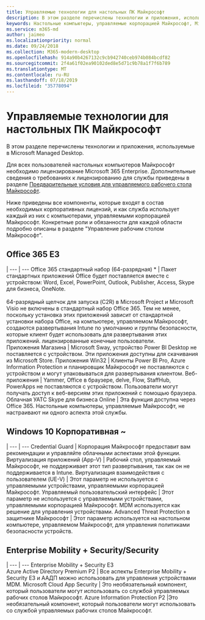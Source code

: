 ```yaml
---
title: Управляемые технологии для настольных ПК Майкрософт
description: В этом разделе перечислены технологии и приложения, используемые в Microsoft Managed Desktop.
keywords: Настольные компьютеры, управляемые корпорацией Майкрософт, Microsoft 365, служба, документация
ms.service: m365-md
author: jaimeo
ms.localizationpriority: normal
ms.date: 09/24/2018
ms.collection: M365-modern-desktop
ms.openlocfilehash: 914a90b4267132c9cb942740ceb974b084bcdf82
ms.sourcegitcommit: 2f4a61f02ea90102ded8e5d71c9b78a1f7f6b789
ms.translationtype: MT
ms.contentlocale: ru-RU
ms.lasthandoff: 07/18/2019
ms.locfileid: "35778094"
---
```

# <a name="microsoft-managed-desktop-technologies"></a>Управляемые технологии для настольных ПК Майкрософт

В этом разделе перечислены технологии и приложения, используемые в Microsoft Managed Desktop.

<!-- Microsoft 365 E5; Device as a Service -->
<!-- in O365 table, standard suite, removed this sentence "Please see the Installation of Project/Visio 64bit Click to Run Addendum for important deployment instructions. -->

Для всех пользователей настольных компьютеров Майкрософт необходимо лицензирование Microsoft 365 Enterprise. Дополнительные сведения о требованиях к лицензированию для службы приведены в разделе [Предварительные условия для управляемого рабочего стола Майкрософт](../get-ready/prerequisites.md).

Ниже приведены все компоненты, которые входят в состав необходимых корпоративных лицензий, и как служба использует каждый из них с компьютерами, управляемыми корпорацией Майкрософт. Конкретные роли и обязанности для каждой области подробно описаны в разделе "Управление рабочим столом Майкрософт". 

## <a name="office-365-e3"></a>Office 365 E3
 |
 --- | ---
Office 365 стандартный набор (64-разрядная) * | Пакет стандартных приложений Office будет поставляется вместе с устройством: Word, Excel, PowerPoint, Outlook, Publisher, Access, Skype для бизнеса, OneNote.<br><br>64-разрядный щелчок для запуска (C2R) в Microsoft Project и Microsoft Visio не включены в стандартный набор Office 365.  Тем не менее, поскольку установка этих приложений зависит от стандартной установки набора Office, на компьютере, управляемом Майкрософт, создаются развертывания Intune по умолчанию и группы безопасности, которые клиент будет использовать для развертывания этих приложений. лицензированные конечные пользователи.  
Приложения Магазина |    Microsoft Sway, устройство Power BI Desktop не поставляется с устройством. Эти приложения доступны для скачивания из Microsoft Store.
Приложения Win32 |    Клиенты Power BI Pro, Azure Information Protection и планировщик Майкрософт не поставляются с устройством и могут упаковываться для развертывания клиентом. 
Веб-приложения |  Yammer, Office в браузере, delve, Flow, StaffHub, PowerApps не поставляются с устройством. Пользователи могут получать доступ к веб-версиям этих приложений с помощью браузера.
Облачная УАТС Skype для бизнеса Online | Эта функция доступна через Office 365. Настольные компьютеры, управляемые Майкрософт, не настраивают ни одного аспекта этой службы.

## <a name="windows-10-enterprise-e5"></a>Windows 10 Корпоративная ~

 |
 --- | ---
Credential Guard |  Корпорация Майкрософт предоставит вам рекомендации и управляйте облачными аспектами этой функции.
Виртуализация приложений (App-V) |    Рабочий стол, управляемый Майкрософт, не поддерживает этот тип развертывания, так как он не поддерживается в Intune.
Виртуализация взаимодействия с пользователем (UE-V) | Этот параметр не используется с управляемыми устройствами, управляемыми корпорацией Майкрософт.
Управляемый пользовательский интерфейс  | Этот параметр не используется с управляемыми устройствами, управляемыми корпорацией Майкрософт. MDM используется как решение для управления устройствами.
Advanced Threat Protection в защитнике Майкрософт | Этот параметр используется на настольном компьютере, управляемом Майкрософт, для управления политиками безопасности устройств. 

## <a name="enterprise-mobility--security-e5"></a>Enterprise Mobility + Security/Security

 |
 --- | ---
Enterprise Mobility + Security E3<br>Azure Active Directory Premium P2 |    Все аспекты Enterprise Mobility + Security E3 и ААДП можно использовать для управления устройствами MDM.
Microsoft Cloud App Security |  Это необязательный компонент, который пользователи могут использовать со службой управляемых рабочих столов Майкрософт.
Azure Information Protection P2  |Это необязательный компонент, который пользователи могут использовать со службой управляемых рабочих столов Майкрософт.
